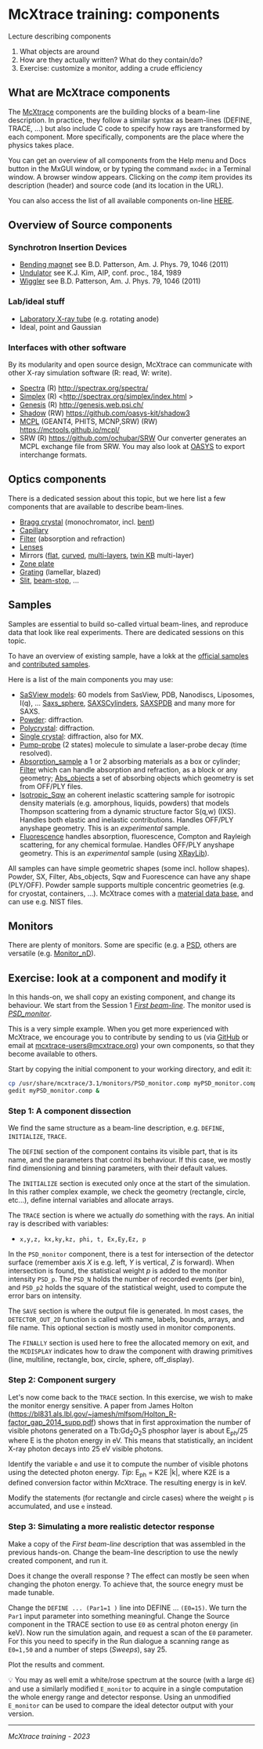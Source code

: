 # McXtrace training: components

Lecture describing components
1. What objects are around
2. How are they actually written? What do they contain/do?
3. Exercise: customize a monitor, adding a crude efficiency

## What are McXtrace components

The [McXtrace](https://www.mcxtrace.org) components are the building blocks of a beam-line description. In practice, they follow a similar syntax as beam-lines (DEFINE, TRACE, ...) but also include C code to specify how rays are transformed by each component. More specifically, components are the place where the physics takes place.

You can get an overview of all components from the Help menu and Docs button in the MxGUI window, or by typing the command `mxdoc` in a Terminal window. A browser window appears. Clicking on the *comp* item provides its description (header) and source code (and its location in the URL).

You can also access the list of all available components on-line [HERE](https://www.mcxtrace.org/download/components/3.1/).

## Overview of Source components

### Synchrotron Insertion Devices
- [Bending magnet](https://www.mcxtrace.org/download/components/3.1/sources/Bending_magnet.html)  see B.D. Patterson, Am. J. Phys. 79, 1046 (2011)
- [Undulator](https://www.mcxtrace.org/download/components/3.1/sources/Undulator.html) see K.J. Kim, AIP, conf. proc., 184, 1989
- [Wiggler](https://www.mcxtrace.org/download/components/3.1/sources/Wiggler.html) see B.D. Patterson, Am. J. Phys. 79, 1046 (2011)

### Lab/ideal stuff
- [Laboratory X-ray tube](https://www.mcxtrace.org/download/components/3.1/sources/Source_lab.html)  (e.g. rotating anode)
- Ideal, point and Gaussian

### Interfaces with other software

By its modularity and open source design, McXtrace can communicate with other X-ray simulation software (R: read, W: write).

- [Spectra](https://www.mcxtrace.org/download/components/3.1/sources/Source_spectra.html) (R) <http://spectrax.org/spectra/>
- [Simplex](https://www.mcxtrace.org/download/components/3.1/sources/Source_simplex.html) (R) <http://spectrax.org/simplex/index.html >
- [Genesis](https://www.mcxtrace.org/download/components/3.1/sources/Source_genesis13.html) (R) <http://genesis.web.psi.ch/>
- [Shadow](https://www.mcxtrace.org/download/components/3.1/misc/Shadow_input.html) (RW) <https://github.com/oasys-kit/shadow3>
- [MCPL](https://www.mcxtrace.org/download/components/3.1/misc/MCPL_input.html) (GEANT4, PHITS, MCNP,SRW) (RW) <https://mctools.github.io/mcpl/>
- SRW (R) <https://github.com/ochubar/SRW> Our converter generates an MCPL exchange file from SRW. You may also look at [OASYS](https://www.aps.anl.gov/Science/Scientific-Software/OASYS) to export interchange formats.

## Optics components

There is a dedicated session about this topic, but we here list a few components that are available to describe beam-lines.

- [Bragg crystal](https://www.mcxtrace.org/download/components/3.1/optics/Bragg_crystal.html) (monochromator, incl. [bent](https://www.mcxtrace.org/download/components/3.1/optics/Bragg_crystal_bent.html))
- [Capillary](https://www.mcxtrace.org/download/components/3.1/optics/Capillary.html)
- [Filter](https://www.mcxtrace.org/download/components/3.1/optics/Filter.html) (absorption and refraction)
- [Lenses](https://www.mcxtrace.org/download/components/3.1/optics/Lens_simple.html)
- Mirrors ([flat](https://www.mcxtrace.org/download/components/3.1/optics/Mirror.html), [curved](https://www.mcxtrace.org/download/components/3.1/optics/Mirror_curved.html), [multi-layers](https://www.mcxtrace.org/download/components/3.1/optics/Multilayer_elliptic.html), [twin KB](https://www.mcxtrace.org/download/components/3.1/optics/TwinKB_ML.html)  multi-layer)
- [Zone plate](https://www.mcxtrace.org/download/components/3.1/optics/ZonePlate.html)
- [Grating](https://www.mcxtrace.org/download/components/3.1/contrib/Reflective_grating.html) (lamellar, blazed)
- [Slit](https://www.mcxtrace.org/download/components/3.1/optics/Slit.html), [beam-stop](https://www.mcxtrace.org/download/components/3.1/optics/Beamstop.html), ...

## Samples

Samples are essential to build so-called virtual beam-lines, and reproduce data that look like real experiments. There are dedicated sessions on this topic.

To have an overview of existing sample, have a lokk at the [official samples](https://www.mcxtrace.org/download/components/3.1/#samples) and [contributed samples](https://www.mcxtrace.org/download/components/3.1/#contrib).

Here is a list of the main components you may use:

- [SaSView models](https://www.mcxtrace.org/download/components/3.1/samples/SasView_model.html): 60 models from SasView, PDB, Nanodiscs, Liposomes, I(q), ... [Saxs_sphere](https://www.mcxtrace.org/download/components/3.1/samples/Saxs_spheres.html), [SAXSCylinders](http://mcxtrace.org/download/components/3.1/contrib/SAXSCylinders.html), [SAXSPDB](http://mcxtrace.org/download/components/3.1/contrib/SAXSPDB.html) and many more for SAXS.
- [Powder](https://www.mcxtrace.org/download/components/3.1/samples/PowderN.html): diffraction.
- [Polycrystal](https://www.mcxtrace.org/download/components/3.1/samples/Polycrystal.html): diffraction.
- [Single crystal](https://www.mcxtrace.org/download/components/3.1/samples/Single_crystal.html): diffraction, also for MX.
- [Pump-probe](https://www.mcxtrace.org/download/components/3.1/samples/Molecule_2state.html) (2 states) molecule to simulate a laser-probe decay (time resolved).
- [Absorption_sample](https://www.mcxtrace.org/download/components/3.1/samples/Absorption_sample.html) a 1 or 2 absorbing materials as a box or cylinder; [Filter](https://www.mcxtrace.org/download/components/3.1/optics/Filter.html) which can handle absorption and refraction, as a block or any geometry; [Abs_objects](https://www.mcxtrace.org/download/components/3.1/samples/Abs_objects.html) a set of absorbing objects which geometry is set from OFF/PLY files.
- [Isotropic_Sqw](https://mcxtrace.org/download/components/3.1/samples/Isotropic_Sqw.html) an coherent inelastic scattering sample for isotropic density materials (e.g. amorphous, liquids, powders) that models Thompson scattering from a dynamic structure factor S(q,w) (IXS). Handles both elastic and inelastic contributions. Handles OFF/PLY anyshape geometry. This is an *experimental* sample.
- [Fluorescence](https://github.com/McStasMcXtrace/McCode/blob/mccode-3/mcxtrace-comps/samples/Fluorescence.comp) handles absorption, fluorescence, Compton and Rayleigh scattering, for any chemical formulae. Handles OFF/PLY anyshape geometry. This is an *experimental* sample (using [XRayLib](https://github.com/tschoonj/xraylib/wiki)).

All samples can have simple geometric shapes (some incl. hollow shapes).
Powder, SX, Filter, Abs_objects, Sqw and Fuorescence can have any shape (PLY/OFF).
Powder sample supports multiple concentric geometries (e.g. for cryostat, containers, ...).
McXtrace comes with a [material data base](https://www.mcxtrace.org/download/components/3.1/data), and can use e.g. NIST files.

## Monitors

There are plenty of monitors. Some are specific (e.g. a [PSD](https://www.mcxtrace.org/download/components/3.1/monitors/PSD_monitor.html), others are versatile (e.g. [Monitor_nD](https://www.mcxtrace.org/download/components/3.1/monitors/Monitor_nD.html)).

## Exercise: look at a component and modify it

In this hands-on, we shall copy an existing component, and change its behaviour. We start from the Session 1 *[First beam-line](../2_1st_Beamline)*. The monitor used is *[PSD_monitor](https://www.mcxtrace.org/download/components/3.1/monitors/PSD_monitor.html)*. 

This is a very simple example. When you get more experienced with McXtrace, we encourage you to contribute by sending to us (via [GitHub](https://github.com/McStasMcXtrace/McCode) or email at mcxtrace-users@mcxtrace.org) your own components, so that they become available to others.

Start by copying the initial component to your working directory, and edit it:
```bash
cp /usr/share/mcxtrace/3.1/monitors/PSD_monitor.comp myPSD_monitor.comp
gedit myPSD_monitor.comp &
```

### Step 1: A component dissection

We find the same structure as a beam-line description, e.g. `DEFINE`, `INITIALIZE`, `TRACE`.

The `DEFINE` section of the component contains its visible part, that is its name, and the parameters that control its behaviour. If this case, we mostly find dimensioning and binning parameters, with their default values.

The `INITIALIZE` section is executed only once at the start of the simulation. In this rather complex example, we check the geometry (rectangle, circle, etc...), define internal variables and allocate arrays.

The `TRACE` section is where we actually *do* something with the rays. An initial ray is described with variables:
- `x,y,z, kx,ky,kz, phi, t, Ex,Ey,Ez, p`

In the `PSD_monitor` component, there is a test for intersection of the detector surface (remember axis *X* is e.g. left, *Y* is vertical, *Z* is forward). When intersection is found, the statistical weight *p* is added to the monitor intensity `PSD_p`. The `PSD_N` holds the number of recorded events (per bin), and `PSD_p2` holds the square of the statistical weight, used to compute the error bars on intensity.

The `SAVE` section is where the output file is generated. In most cases, the `DETECTOR_OUT_2D` function is called with name, labels, bounds, arrays, and file name. This optional section is mostly used in monitor components.

The `FINALLY` section is used here to free the allocated memory on exit, and the `MCDISPLAY` indicates how to draw the component with drawing primitives (line, multiline, rectangle, box, circle, sphere, off_display).

### Step 2: Component surgery

Let's now come back to the `TRACE` section. In this exercise, we wish to make the monitor energy sensitive. A paper from James Holton (https://bl831.als.lbl.gov/~jamesh/mlfsom/Holton_R-factor_gap_2014_supp.pdf)  shows that in first approximation the number of visible photons generated on a Tb:Gd<sub>2</sub>O<sub>2</sub>S phosphor layer is about E<sub>ph</sub>/25 where E is the photon energy in eV. This means that statistically, an incident X-ray photon decays into 25 eV visible photons.

Identify the variable `e` and use it to compute the number of visible photons using the detected photon energy. *Tip*: E<sub>ph</sub> = K2E |k|, where K2E is a defined conversion factor within McXtrace. The resulting energy is in keV.

Modify the statements (for rectangle and circle cases) where the weight `p` is accumulated, and use `e` instead.

### Step 3: Simulating a more realistic detector response

Make a copy of the *First beam-line* description that was assembled in the previous hands-on. Change the beam-line description to use the newly created component, and run it.

Does it change the overall response ? The effect can mostly be seen when changing the photon energy. To achieve that, the source enegry must be made tunable. 

Change the `DEFINE ... (Par1=1 )` line into DEFINE ... `(E0=15)`. We turn the `Par1` input parameter into something meaningful. Change the Source component in the TRACE section to use `E0` as central photon energy (in keV). Now run the simulation again, and request a scan of the `E0` parameter. For this you need to specify in the Run dialogue a scanning range as `E0=1,50` and a number of steps (_Sweeps_), say 25.

Plot the results and comment.

:bulb: You may as well emit a white/rose spectrum at the source (with a large `dE`) and use a similarly modified `E_monitor` to acquire in a single computation the whole energy range and detector response. Using an unmodified `E_monitor` can be used to compare the ideal detector output with your version.

---
*McXtrace training - 2023*
